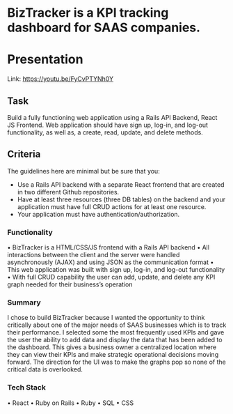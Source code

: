 # BizTracker is a KPI tracking dashboard for SAAS companies.

# Presentation
Link: https://youtu.be/FyCvPTYNh0Y

## Task

Build a fully functioning  web application using a Rails API Backend, React JS Frontend. Web application should have sign up, log-in, and log-out functionality, as well as, a create, read, update, and delete methods.  

## Criteria 

The guidelines here are minimal but be sure that you:

- Use a Rails API backend with a separate React frontend that are created in two different Github repositories.
- Have at least three resources (three DB tables) on the backend and your application must have full CRUD actions for at least one resource.
- Your application must have authentication/authorization.

### Functionality

• BizTracker is a HTML/CSS/JS frontend with a Rails API backend
• All interactions between the client and the server were handled asynchronously (AJAX) and using JSON as
  the communication format
• This web application was built with sign up, log-in, and log-out functionality
• With full CRUD capability the user can add, update, and delete any KPI graph needed for their business’s
  operation

### Summary 

I chose to build BizTracker because I wanted the opportunity to think critically about one of the major needs of SAAS businesses which is to track their performance. I selected some the most frequently used KPIs and gave the user the ability to add data and display the data that has been added to the dashboard.  This gives a business owner a centralized location where they can view their KPIs and make strategic operational decisions moving forward. The direction for the UI was to make the graphs pop so none of the critical data is overlooked. 


### Tech Stack 
• React
• Ruby on Rails 
• Ruby
• SQL
• CSS

